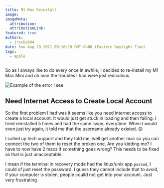 ```yaml
---
title: M1 Mac Reinstall
image:
imageMeta:
  attribution:
  attributionLink:
featured: true
authors:
  - jrock2004
date: Sun Aug 29 2021 00:16:19 GMT-0400 (Eastern Daylight Time)
tags:
  - apple
---
```


So as I always like to do every once in awhile, I decided to re-install my M1 Mac Mini and oh man the troubles I had were just rediculous.

![Example of the error I see](/images/account-creation-failure.jpg)

## Need Internet Access to Create Local Account

So the first problem I had was it seems like you need internet access to create a local account. It would just get stuck in loading and then failing. I tried reinstalled 5 times and had the same issue, everytime. When I would even just try again, it told me that the username already existed. 😩

I called up tech support and they told me, well get another mac so you can connect the two of them to reset the broken one. Are you kidding me? I have to now have 2 macs if something goes wrong? This needs to be fixed as that is just unacceptable.  

I mean if the terminal in recovery mode had the linux/unix app `passwd`, I could of just reset the password. I guess they cannot include that to avoid, if your computer is stolen, people couild not get into your account. Just very frustrating
